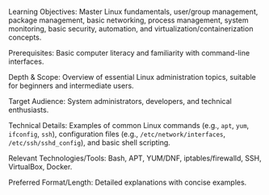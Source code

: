 Learning Objectives: Master Linux fundamentals, user/group management, package management, basic networking, process management, system monitoring, basic security, automation, and virtualization/containerization concepts.

Prerequisites: Basic computer literacy and familiarity with command-line interfaces.

Depth & Scope: Overview of essential Linux administration topics, suitable for beginners and intermediate users.

Target Audience: System administrators, developers, and technical enthusiasts.

Technical Details: Examples of common Linux commands (e.g., `apt`, `yum`, `ifconfig`, `ssh`), configuration files (e.g., `/etc/network/interfaces`, `/etc/ssh/sshd_config`), and basic shell scripting.

Relevant Technologies/Tools: Bash, APT, YUM/DNF, iptables/firewalld, SSH, VirtualBox, Docker.

Preferred Format/Length: Detailed explanations with concise examples.
